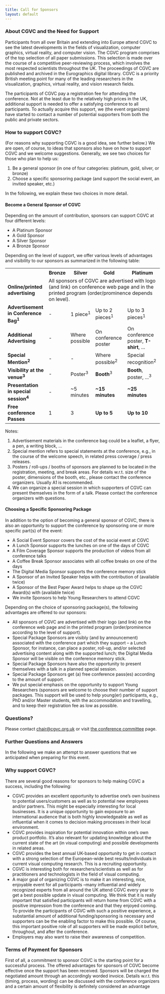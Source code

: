 ```yaml
---
title: Call for Sponsors
layout: default
---
```


### About CGVC and the Need for Support

Participants from all over Britain and extending into Europe attend CGVC to see the latest developments in the fields of visualization, computer graphics, virtual reality, and computer vision. The CGVC program comprises of the top selection of all paper submissions. This selection is made over the course of a competitive peer-reviewing process, which involves the most respected scientists throughout the UK. The proceedings of CGVC are published and archived in the Eurographics digital library. CGVC is a priority British meeting point for many of the leading researchers in the visualization, graphics, virtual reality, and vision research fields.

The participants of CGVC pay a registration fee for attending the conference. Not at the least due to the relatively high prices in the UK, additional support is needed to offer a satisfying conference to all participants. To actually acquire this support, we (the event organizers) have started to contact a number of potential supporters from both the public and private sectors.

### How to support CGVC?

(For reasons why supporting CGVC is a good idea, see further below.)
We are open, of course, to ideas that sponsors also have on how to support CGVC and we welcome suggestions. Generally, we see two choices for those who plan to help us:

1. Be a general sponsor (in one of four categories: platinum, gold, silver, or bronze)
1. Choose a specific sponsoring package (and support the social event, an invited speaker, etc.)

In the following, we explain these two choices in more detail.

#### Become a General Sponsor of CGVC

Depending on the amount of contribution, sponsors can support CGVC at four
different levels:

- A Platinum Sponsor
- A Gold Sponsor
- A Silver Sponsor
- A Bronze Sponsor

Depending on the level of support, we offer various levels of advantages and
visibility to our sponsors as summarized in the following table:

<table class="sponsor-level">
  <tr>
    <th></th>
    <th>Bronze</th>
    <th>Silver</th>
    <th>Gold</th>
    <th>Platinum</th>
  </tr>
  <tr>
    <td><b>Online/printed advertising</b></td>
    <td colspan="4">All sponsors of CGVC are advertised with logo (and link) on conference web page and in the printed program (order/prominence depends on level).</td>
  </tr>
  <tr>
    <td><b>Advertisement in Conference Bag<sup>1</sup></b></td>
    <td>-</td>
    <td>1 piece<sup>1</sup></td>
    <td>Up to 2 pieces<sup>1</sup></td>
    <td>Up to 3 pieces<sup>1</sup></td>
  </tr>
  <tr>
    <td><b>Additional Advertising</b></td>
    <td>-</td>
    <td>Where possible</td>
    <td>On conference poster</td>
    <td>On conference poster, <b>T-shirt</b>, ...</td>
  </tr>
  <tr>
    <td><b>Special Mention<sup>2</sup></b></td>
    <td>-</td>
    <td>-</td>
    <td>Where possible<sup>2</sup></td>
    <td>Special recognition<sup>2</sup></td>
  </tr>
  <tr>
    <td><b>Visibility at the venue<sup>3</sup></b></td>
    <td>-</td>
    <td>Poster<sup>3</sup></td>
    <td><b>Booth</b><sup>3</sup></td>
    <td><b>Booth</b>, poster, ...<sup>3</sup></td>
  </tr>
  <tr>
    <td><b>Presentation in special session<sup>4</sup></b></td>
    <td>-</td>
    <td>~5 minutes</td>
    <td><b>~15 minutes</b></td>
    <td><b>~25 minutes</b></td>
  </tr>
  <tr>
    <td><b>Free conference Passes</b></td>
    <td>1</td>
    <td>3</td>
    <td><b>Up to 5</b></td>
    <td><b>Up to 10</b></td>
  </tr>
</table>

Notes:

1. Advertisement materials in the conference bag could be a leaflet, a flyer, a pen, a writing block, …
1. Special mention refers to special statements at the conference, e.g., in the
   course of the welcome speech, in related press coverage / press releases.
1. Posters / roll-ups / booths of sponsors are planned to be located in the
   registration, meeting, and break areas. For details w.r.t. size of the poster,
   dimensions of the booth, etc., please contact the conference organizers.
   Usually A1 is recommended.
1. We can organize a special session in which supporters of CGVC can present
   themselves in the form of a talk. Please contact the conference organizers
   with questions.

#### Choosing a Specific Sponsoring Package

In addition to the option of becoming a general sponsor of CGVC, there is also an opportunity to support the conference by sponsoring one or more specific part(s) of the event:

- A Social Event Sponsor covers the cost of the social event at CGVC
- A Lunch Sponsor supports the lunches on one of the days of CGVC
- A Film Coverage Sponsor supports the production of videos from all conference talks
- A Coffee Break Sponsor associates with all coffee breaks on one of the days
- The Digital Media Sponsor supports the conference memory stick
- A Sponsor of an Invited Speaker helps with the contribution of (available twice)
- A Sponsor of the Best Paper Award helps to shape up the CGVC Award(s) with (available twice)
- We invite Sponsors to help Young Researchers to attend CGVC

Depending on the choice of sponsoring package(s), the following advantages are offered to our sponsors:

- All sponsors of CGVC are advertised with their logo (and link) on the conference web page and in the printed program (order/prominence according to the level of support).
- Special Package Sponsors are visibly (and by announcement) associated with the conference part which they support – a Lunch Sponsor, for instance, can place a poster, roll-up, and/or selected advertising content along with the supported lunch; the Digital Media Sponsor will be visible on the conference memory stick.
- Special Package Sponsors have also the opportunity to present themselves with a talk in a planned special session.
- Special Package Sponsors get (a) free conference pass(es) according to the amount of support.
- We put special emphasis on the opportunity to support Young Researchers (sponsors are welcome to choose their number of support packages. This support will be used to help young(er) participants, e.g., PhD and/or Master students, with the accommodation and travelling, and to keep their registration fee as low as possible.

### Questions?

Please contact [chair@cgvc.org.uk](mailto:chair@cgvc.org.uk) or visit [the conference committee](../CGVC2020/committee) page.

### Further Questions and Answers

In the following we make an attempt to answer questions that we anticipated when preparing for this event.

### Why support CGVC?

There are several good reasons for sponsors to help making CGVC a success,
including the following:

- CGVC provides an excellent opportunity to advertise one’s own business to potential users/customers as well as to potential new employees and/or partners. This might be especially interesting for local businesses. It is a unique opportunity to gain exposure to an international audience that is both highly knowledgeable as well as influential when it comes to decision making processes in their local environment.
- CGVC provides inspiration for potential innovation within one’s own product portfolio. It’s also relevant for updating knowledge about the current state of the art (in visual computing) and possible developments in related areas.
- CGVC provides the best annual UK-based opportunity to get in contact with a strong selection of the European-wide best results/individuals in current visual computing research. This is a recruiting opportunity.
- CGVC is interesting both for researchers/scientists as well as for practitioners and technologists in the field of visual computing.
- A major goal of organizing CGVC is to make it an interesting, nice, enjoyable event for all participants –many influential and widely recognized experts from all around the UK attend CGVC every year to get a best possible update in visual computing. We think that it is really important that satisfied participants will return home from CGVC with a positive impression from the conference and that they enjoyed coming. To provide the participants of CGVC with such a positive experience, a substantial amount of additional funding/sponsoring is necessary and supporters can be the enabling factor to make this possible. Of course, this important positive role of all supporters will be made explicit before, throughout, and after the conference.
- Employers may also want to raise their awareness of competition.

### Terms of Payment for Sponsors

First of all, a commitment to sponsor CGVC is the starting point for a successful process. The offered advantages for sponsors of CGVC become effective once the support has been received. Sponsors will be charged the negotiated amount through an accordingly worded invoice. Details w.r.t. this (timing, process, wording) can be discussed with the conference organizers and a certain amount of flexibility is definitely considered an advantage
